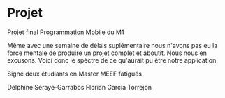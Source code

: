 # Projet
Projet final Programmation Mobile du M1

Même avec une semaine de délais suplémentaire nous n'avons pas eu la force mentale de produire un projet complet et aboutit.
Nous nous en excusons.
Voici donc le spèctre de ce qu'aurait pu être notre application. 

Signé deux étudiants en Master MEEF fatigués 

Delphine Seraye-Garrabos
Florian Garcia Torrejon

